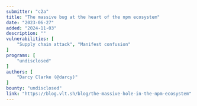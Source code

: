 ```yaml
---
submitter: "c2a"
title: "The massive bug at the heart of the npm ecosystem"
date: "2023-06-27"
added: "2024-11-03"
description: ""
vulnerabilities: [
    "Supply chain attack", "Manifest confusion"
]
programs: [
    "undisclosed"
]
authors: [
    "Darcy Clarke (@darcy)"
]
bounty: "undisclosed"
link: "https://blog.vlt.sh/blog/the-massive-hole-in-the-npm-ecosystem"
---
```




